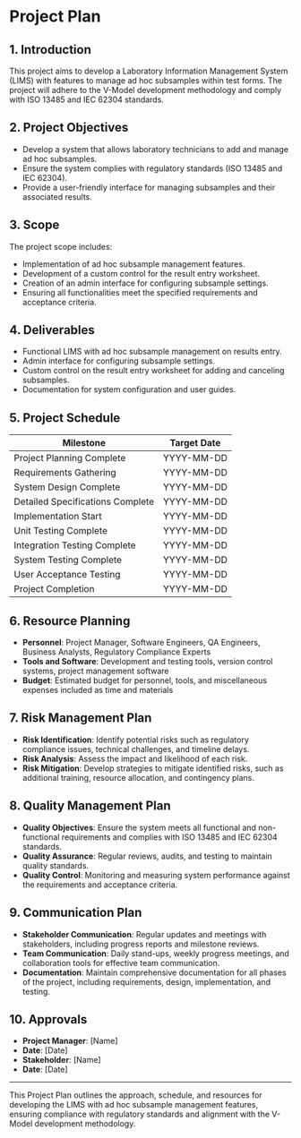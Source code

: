 # Project Plan

## 1. Introduction

This project aims to develop a Laboratory Information Management System (LIMS) with features to manage ad hoc subsamples within test forms. The project will adhere to the V-Model development methodology and comply with ISO 13485 and IEC 62304 standards.

## 2. Project Objectives

- Develop a system that allows laboratory technicians to add and manage ad hoc subsamples.
- Ensure the system complies with regulatory standards (ISO 13485 and IEC 62304).
- Provide a user-friendly interface for managing subsamples and their associated results.

## 3. Scope

The project scope includes:

- Implementation of ad hoc subsample management features.
- Development of a custom control for the result entry worksheet.
- Creation of an admin interface for configuring subsample settings.
- Ensuring all functionalities meet the specified requirements and acceptance criteria.

## 4. Deliverables


- Functional LIMS with ad hoc subsample management on results entry.
- Admin interface for configuring subsample settings.
- Custom control on the result entry worksheet for adding and canceling subsamples.
- Documentation for system configuration and user guides.

## 5. Project Schedule

| Milestone                        | Target Date |
| -------------------------------- | ----------- |
| Project Planning Complete        | YYYY-MM-DD  |
| Requirements Gathering           | YYYY-MM-DD  |
| System Design Complete           | YYYY-MM-DD  |
| Detailed Specifications Complete | YYYY-MM-DD  |
| Implementation Start             | YYYY-MM-DD  |
| Unit Testing Complete            | YYYY-MM-DD  |
| Integration Testing Complete     | YYYY-MM-DD  |
| System Testing Complete          | YYYY-MM-DD  |
| User Acceptance Testing          | YYYY-MM-DD  |
| Project Completion               | YYYY-MM-DD  |

## 6. Resource Planning

- **Personnel**: Project Manager, Software Engineers, QA Engineers, Business Analysts, Regulatory Compliance Experts
- **Tools and Software**: Development and testing tools, version control systems, project management software
- **Budget**: Estimated budget for personnel, tools, and miscellaneous expenses included as time and materials

## 7. Risk Management Plan

- **Risk Identification**: Identify potential risks such as regulatory compliance issues, technical challenges, and timeline delays.
- **Risk Analysis**: Assess the impact and likelihood of each risk.
- **Risk Mitigation**: Develop strategies to mitigate identified risks, such as additional training, resource allocation, and contingency plans.

## 8. Quality Management Plan

- **Quality Objectives**: Ensure the system meets all functional and non-functional requirements and complies with ISO 13485 and IEC 62304 standards.
- **Quality Assurance**: Regular reviews, audits, and testing to maintain quality standards.
- **Quality Control**: Monitoring and measuring system performance against the requirements and acceptance criteria.

## 9. Communication Plan

- **Stakeholder Communication**: Regular updates and meetings with stakeholders, including progress reports and milestone reviews.
- **Team Communication**: Daily stand-ups, weekly progress meetings, and collaboration tools for effective team communication.
- **Documentation**: Maintain comprehensive documentation for all phases of the project, including requirements, design, implementation, and testing.

## 10. Approvals

- **Project Manager**: [Name]
- **Date**: [Date]
- **Stakeholder**: [Name]
- **Date**: [Date]

---

This Project Plan outlines the approach, schedule, and resources for developing the LIMS with ad hoc subsample management features, ensuring compliance with regulatory standards and alignment with the V-Model development methodology.

